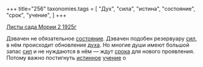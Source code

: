 +++
title="256"
taxonomies.tags = [
 "Дух",
 "сила",
 "истина",
 "состояние",
 "срок",
 "учение",
]
+++

[Листы сада Мории 2 1925г](/agni/1925)

Дэвачен не обязательное [состояние](/tags/состояние). Дэвачен подобен резервуару [сил](/tags/сила), в нём происходит обновление [духа](/tags/Дух). Но многие души имеют большой запас [сил](/tags/сила) и не нуждаются в нём — ждут [срока](/tags/срок) для нового проявления. Потому важно постигнуть [истинное](/tags/истина) [учение](/tags/учение) о 